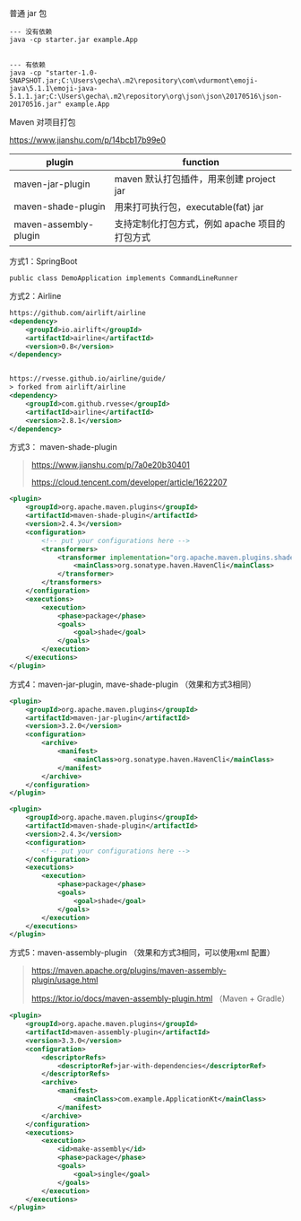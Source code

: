 普通 jar 包

```
--- 没有依赖
java -cp starter.jar example.App


--- 有依赖
java -cp "starter-1.0-SNAPSHOT.jar;C:\Users\gecha\.m2\repository\com\vdurmont\emoji-java\5.1.1\emoji-java-5.1.1.jar;C:\Users\gecha\.m2\repository\org\json\json\20170516\json-20170516.jar" example.App
```



Maven 对项目打包

https://www.jianshu.com/p/14bcb17b99e0

| **plugin**            | **function**                                   |
| --------------------- | ---------------------------------------------- |
| maven-jar-plugin      | maven 默认打包插件，用来创建 project jar       |
| maven-shade-plugin    | 用来打可执行包，executable(fat) jar            |
| maven-assembly-plugin | 支持定制化打包方式，例如 apache 项目的打包方式 |



方式1：SpringBoot  

```
public class DemoApplication implements CommandLineRunner
```



方式2：Airline

```xml
https://github.com/airlift/airline
<dependency>
    <groupId>io.airlift</groupId>
    <artifactId>airline</artifactId>
    <version>0.8</version>
</dependency>


https://rvesse.github.io/airline/guide/
> forked from airlift/airline
<dependency>
    <groupId>com.github.rvesse</groupId>
    <artifactId>airline</artifactId>
    <version>2.8.1</version>
</dependency>
```



方式3：  maven-shade-plugin 

> https://www.jianshu.com/p/7a0e20b30401
>
> https://cloud.tencent.com/developer/article/1622207

```xml
<plugin>
    <groupId>org.apache.maven.plugins</groupId>
    <artifactId>maven-shade-plugin</artifactId>
    <version>2.4.3</version>
    <configuration>
        <!-- put your configurations here -->
        <transformers>
            <transformer implementation="org.apache.maven.plugins.shade.resource.ManifestResourceTransformer">
                <mainClass>org.sonatype.haven.HavenCli</mainClass>
            </transformer>
        </transformers>
    </configuration>
    <executions>
        <execution>
            <phase>package</phase>
            <goals>
                <goal>shade</goal>
            </goals>
        </execution>
    </executions>
</plugin>
```



方式4：maven-jar-plugin,  mave-shade-plugin		（效果和方式3相同）

```xml
<plugin>
    <groupId>org.apache.maven.plugins</groupId>
    <artifactId>maven-jar-plugin</artifactId>
    <version>3.2.0</version>
    <configuration>
        <archive>
            <manifest>
                <mainClass>org.sonatype.haven.HavenCli</mainClass>
            </manifest>
        </archive>
    </configuration>
</plugin>

<plugin>
    <groupId>org.apache.maven.plugins</groupId>
    <artifactId>maven-shade-plugin</artifactId>
    <version>2.4.3</version>
    <configuration>
        <!-- put your configurations here -->
    </configuration>
    <executions>
        <execution>
            <phase>package</phase>
            <goals>
                <goal>shade</goal>
            </goals>
        </execution>
    </executions>
</plugin>
```



方式5：maven-assembly-plugin		（效果和方式3相同，可以使用xml 配置）

> https://maven.apache.org/plugins/maven-assembly-plugin/usage.html
>
> https://ktor.io/docs/maven-assembly-plugin.html   （Maven + Gradle）

```xml
<plugin>
    <groupId>org.apache.maven.plugins</groupId>
    <artifactId>maven-assembly-plugin</artifactId>
    <version>3.3.0</version>
    <configuration>
        <descriptorRefs>
            <descriptorRef>jar-with-dependencies</descriptorRef>
        </descriptorRefs>
        <archive>
            <manifest>
                <mainClass>com.example.ApplicationKt</mainClass>
            </manifest>
        </archive>
    </configuration>
    <executions>
        <execution>
            <id>make-assembly</id>
            <phase>package</phase>
            <goals>
                <goal>single</goal>
            </goals>
        </execution>
    </executions>
</plugin>
```

